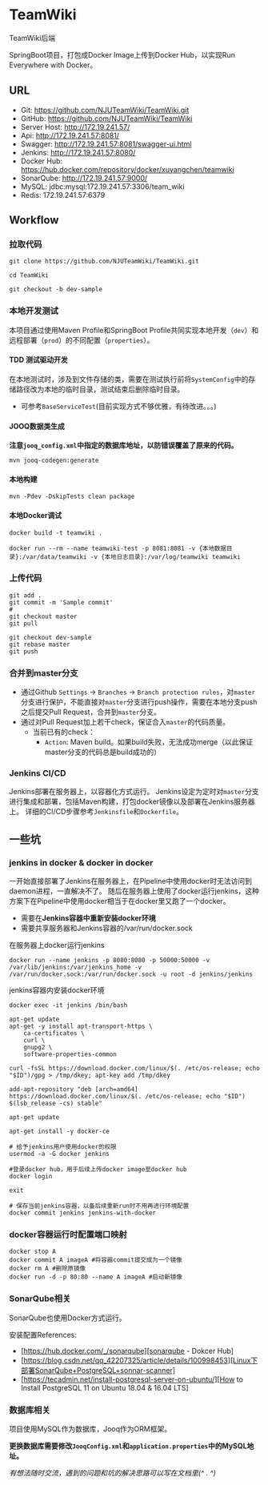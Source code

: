 # TeamWiki
TeamWiki后端

SpringBoot项目，打包成Docker Image上传到Docker Hub，以实现Run Everywhere with Docker。

## URL
- Git: https://github.com/NJUTeamWiki/TeamWiki.git
- GitHub: https://github.com/NJUTeamWiki/TeamWiki
- Server Host: http://172.19.241.57/
- Api: http://172.19.241.57:8081/
- Swagger: http://172.19.241.57:8081/swagger-ui.html
- Jenkins: http://172.19.241.57:8080/
- Docker Hub: https://hub.docker.com/repository/docker/xuyangchen/teamwiki
- SonarQube: http://172.19.241.57:9000/
- MySQL: jdbc:mysql:172.19.241.57:3306/team_wiki
- Redis: 172.19.241.57:6379

## Workflow
### 拉取代码
```shell script
git clone https://github.com/NJUTeamWiki/TeamWiki.git

cd TeamWiki

git checkout -b dev-sample
```

### 本地开发测试
本项目通过使用Maven Profile和SpringBoot Profile共同实现本地开发（`dev`）和远程部署（`prod`）的不同配置（`properties`）。

#### TDD 测试驱动开发
在本地测试时，涉及到文件存储的类，需要在测试执行前将`SystemConfig`中的存储路径改为本地的临时目录，测试结束后删除临时目录。
- 可参考`BaseServiceTest`(目前实现方式不够优雅，有待改进。。。)

#### JOOQ数据类生成
**注意`jooq_config.xml`中指定的数据库地址，以防错误覆盖了原来的代码。**

```shell script
mvn jooq-codegen:generate
```

#### 本地构建
```shell script
mvn -Pdev -DskipTests clean package
```

#### 本地Docker调试
```shell script
docker build -t teamwiki .

docker run --rm --name teamwiki-test -p 8081:8081 -v {本地数据目录}:/var/data/teamwiki -v {本地日志目录}:/var/log/teamwiki teamwiki
```

### 上传代码
```shell script
git add .
git commit -m 'Sample commit'
# 
git checkout master
git pull

git checkout dev-sample
git rebase master
git push
```
### 合并到master分支
- 通过Github `Settings` -> `Branches` -> `Branch protection rules`，对`master`分支进行保护，不能直接对`master`分支进行push操作，需要在本地分支push之后提交Pull Request，合并到`master`分支。
- 通过对Pull Request加上若干check，保证合入`master`的代码质量。
    - 当前已有的check：
        - `Action`: Maven build。如果build失败，无法成功merge（以此保证master分支的代码总是build成功的）

### Jenkins CI/CD
Jenkins部署在服务器上，以容器化方式运行。
Jenkins设定为定时对`master`分支进行集成和部署，包括Maven构建，打包docker镜像以及部署在Jenkins服务器上。
详细的CI/CD步骤参考`Jenkinsfile`和`Dockerfile`。

## 一些坑
### jenkins in docker & docker in docker
一开始直接部署了Jenkins在服务器上，在Pipeline中使用docker时无法访问到daemon进程，一直解决不了。
随后在服务器上使用了docker运行jenkins，这种方案下在Pipeline中使用docker相当于在docker里又跑了一个docker。
- 需要在**Jenkins容器中重新安装docker环境**
- 需要共享服务器和Jenkins容器的/var/run/docker.sock

在服务器上docker运行jenkins
```shell script
docker run --name jenkins -p 8080:8080 -p 50000:50000 -v /var/lib/jenkins:/var/jenkins_home -v /var/run/docker.sock:/var/run/docker.sock -u root -d jenkins/jenkins
```

jenkins容器内安装docker环境
```shell script
docker exec -it jenkins /bin/bash

apt-get update
apt-get -y install apt-transport-https \
    ca-certificates \
    curl \
    gnupg2 \
    software-properties-common

curl -fsSL https://download.docker.com/linux/$(. /etc/os-release; echo "$ID")/gpg > /tmp/dkey; apt-key add /tmp/dkey

add-apt-repository "deb [arch=amd64] https://download.docker.com/linux/$(. /etc/os-release; echo "$ID") $(lsb_release -cs) stable"

apt-get update

apt-get install -y docker-ce

# 给予jenkins用户使用docker的权限
usermod -a -G docker jenkins

#登录docker hub，用于后续上传docker image至docker hub
docker login

exit

# 保存当前jenkins容器，以备后续重新run时不用再进行环境配置
docker commit jenkins jenkins-with-docker
```

### docker容器运行时配置端口映射
```shell script
docker stop A
docker commit A imageA #将容器commit提交成为一个镜像
docker rm A #删除原镜像
docker run -d -p 80:80 --name A imageA #启动新镜像
```

### SonarQube相关
SonarQube也使用Docker方式运行。

安装配置References:
- [https://hub.docker.com/_/sonarqube][sonarqube - Dokcer Hub]
- [https://blog.csdn.net/qq_42207325/article/details/100998453][Linux下部署SonarQube+PostgreSQL+sonnar-scanner]
- [https://tecadmin.net/install-postgresql-server-on-ubuntu/][How to Install PostgreSQL 11 on Ubuntu 18.04 & 16.04 LTS]

### 数据库相关
项目使用MySQL作为数据库，Jooq作为ORM框架。

**更换数据库需要修改`JooqConfig.xml`和`application.properties`中的MySQL地址。**



_有想法随时交流，遇到的问题和坑的解决思路可以写在文档里(^ . ^)_



